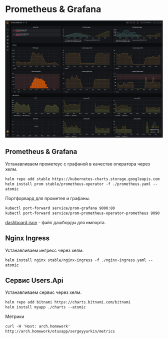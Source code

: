 # Prometheus & Grafana

![dashboard.png](./dashboard.png)

## Prometheus & Grafana

Устанавливаем прометеус с графаной в качестве оператора через хелм.

```
helm repo add stable https://kubernetes-charts.storage.googleapis.com
helm install prom stable/prometheus-operator -f ./prometheus.yaml --atomic
```

Портфорвард для прометея и графаны.

```
kubectl port-forward service/prom-grafana 9000:80
kubectl port-forward service/prom-prometheus-operator-prometheus 9090
```

[dashboard.json](./dashboard.json) - файл дашборды для импорта.

## Nginx Ingress

Устанавливаем ингресс через хелм.

```
helm install nginx stable/nginx-ingress -f ./nginx-ingress.yaml --atomic
```

## Сервис Users.Api

Устанавливаем сервис через хелм.

```
helm repo add bitnami https://charts.bitnami.com/bitnami
helm install myapp ./charts --atomic
```

Метрики

```
curl -H 'Host: arch.homework' http://arch.homework/otusapp/sergeyyurkin/metrics
```